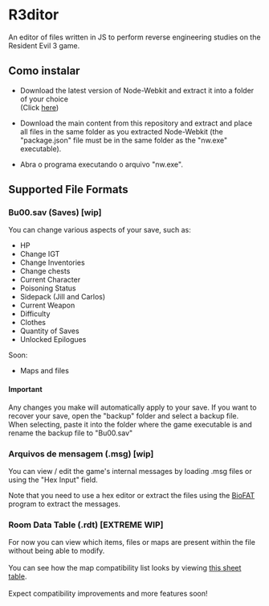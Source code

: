# R3ditor
An editor of files written in JS to perform reverse engineering studies on the Resident Evil 3 game.

## Como instalar
- Download the latest version of Node-Webkit and extract it into a folder of your choice<br>(Click <a href="http://nwjs.io" target="_blank">here</a>)

- Download the main content from this repository and extract and place all files in the same folder as you extracted Node-Webkit (the "package.json" file must be in the same folder as the "nw.exe" executable).
- Abra o programa executando o arquivo "nw.exe".

## Supported File Formats

### Bu00.sav (Saves) [wip]
You can change various aspects of your save, such as:

- HP
- Change IGT
- Change Inventories
- Change chests
- Current Character
- Poisoning Status
- Sidepack (Jill and Carlos)
- Current Weapon
- Difficulty
- Clothes
- Quantity of Saves
- Unlocked Epilogues

Soon:

- Maps and files

#### Important
Any changes you make will automatically apply to your save.
If you want to recover your save, open the "backup" folder and select a backup file. <br>
When selecting, paste it into the folder where the game executable is and rename the backup file to "Bu00.sav"

### Arquivos de mensagem (.msg) [wip]
You can view / edit the game's internal messages by loading .msg files or using the "Hex Input" field.

Note that you need to use a hex editor or extract the files using the <a href="https://www.romhacking.net/utilities/1019/" target="_blank">BioFAT</a> program to extract the messages.

### Room Data Table (.rdt) [EXTREME WIP]
For now you can view which items, files or maps are present within the file without being able to modify.<br><br>
You can see how the map compatibility list looks by viewing <a href="https://docs.google.com/spreadsheets/d/1HviJVXH_3NpgZEdMI1Cdplyqqy3IUm92QJE5c7CF1_w" target="_blank">this sheet table</a>.<br><br>
Expect compatibility improvements and more features soon!
